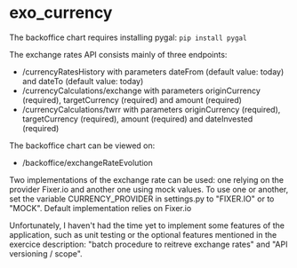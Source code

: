 # exo_currency

The backoffice chart requires installing pygal: `pip install pygal`

The exchange rates API consists mainly of three endpoints:
* /currencyRatesHistory with parameters dateFrom (default value: today) and dateTo (default value: today)
* /currencyCalculations/exchange with parameters originCurrency (required), targetCurrency (required) and amount (required)
* /currencyCalculations/twrr with parameters originCurrency (required), targetCurrency (required), amount (required) and dateInvested (required)

The backoffice chart can be viewed on:
* /backoffice/exchangeRateEvolution

Two implementations of the exchange rate can be used: one relying on the provider Fixer.io and another one using mock values. To use one or another, set the variable CURRENCY_PROVIDER in settings.py to "FIXER.IO" or to "MOCK". Default implementation relies on Fixer.io

Unfortunately, I haven't had the time yet to implement some features of the application, such as unit testing or the optional features mentioned in the exercice description: "batch procedure to reitreve exchange rates" and "API versioning / scope".
